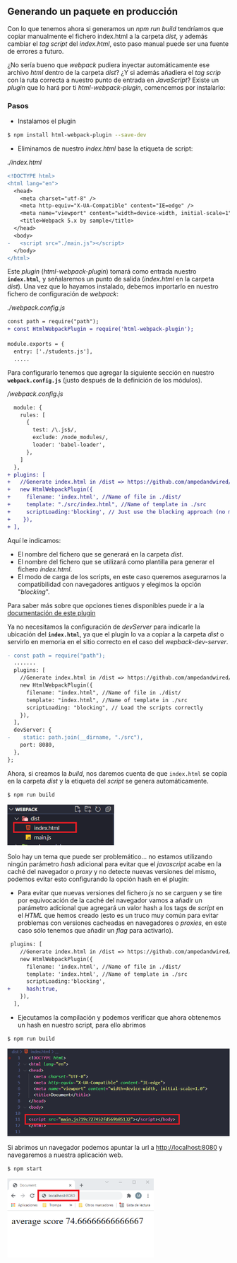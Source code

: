 ## Generando un paquete en producción

Con lo que tenemos ahora si generamos un _npm run build_ tendríamos que copiar manualmente
el fichero index.html a la carpeta _dist_, y además cambiar el _tag script_ del _index.html_,
esto paso manual puede ser una fuente de errores a futuro.

¿No sería bueno que _webpack_ pudiera inyectar automáticamente ese archivo _html_ dentro de la carpeta _dist_?
¿Y si además añadiera el _tag scrip_ con la ruta correcta a nuestro punto de entrada en _JavaScript_? Existe un _plugin_ que lo hará por ti _html-webpack-plugin_, comencemos por instalarlo:

### Pasos

- Instalamos el plugin

```bash
$ npm install html-webpack-plugin --save-dev
```

- Eliminamos de nuestro _index.html_ base la etiqueta de script:

_./index.html_

```diff
<!DOCTYPE html>
<html lang="en">
  <head>
    <meta charset="utf-8" />
    <meta http-equiv="X-UA-Compatible" content="IE=edge" />
    <meta name="viewport" content="width=device-width, initial-scale=1" />
    <title>Webpack 5.x by sample</title>
  </head>
  <body>
-   <script src="./main.js"></script>
  </body>
</html>
```

Este _plugin_ (_html-webpack-plugin_) tomará como entrada nuestro **`index.html`**, y señalaremos un punto de salida (_index.html_ en la carpeta _dist_). Una vez que lo hayamos instalado, debemos importarlo en nuestro
fichero de configuración de _webpack_:

_./webpack.config.js_

```diff
const path = require("path");
+ const HtmlWebpackPlugin = require('html-webpack-plugin');

module.exports = {
  entry: ['./students.js'],
  .....
```

Para configurarlo tenemos que agregar la siguiente sección en nuestro **`webpack.config.js`** (justo después de la definición de los módulos).

_/webpack.config.js_

```diff
  module: {
    rules: [
      {
        test: /\.js$/,
        exclude: /node_modules/,
        loader: 'babel-loader',
      },
    ]
  },
+ plugins: [
+   //Generate index.html in /dist => https://github.com/ampedandwired/html-webpack-plugin
+   new HtmlWebpackPlugin({
+     filename: 'index.html', //Name of file in ./dist/
+     template: "./src/index.html", //Name of template in ./src
+     scriptLoading:'blocking', // Just use the blocking approach (no modern defer or module)
+    }),
+ ],
```

Aquí le indicamos:

- El nombre del fichero que se generará en la carpeta _dist_.
- El nombre del fichero que se utilizará como plantilla para generar el fichero _index.html_.
- El modo de carga de los scripts, en este caso queremos asegurarnos la compatibilidad con
  navegadores antiguos y elegimos la opción "_blocking_".

Para saber más sobre que opciones tienes disponibles puede ir a la [documentación de este
plugin](https://github.com/jantimon/html-webpack-plugin#options)

Ya no necesitamos la configuración de _devServer_ para indicarle la ubicación del **`index.html`**,
ya que el plugin lo va a copiar a la carpeta _dist_ o servirlo en memoria en el sitio correcto
en el caso del _wepback-dev-server_.

```diff
- const path = require("path");
  .......
  plugins: [
    //Generate index.html in /dist => https://github.com/ampedandwired/html-webpack-plugin
    new HtmlWebpackPlugin({
      filename: "index.html", //Name of file in ./dist/
      template: "index.html", //Name of template in ./src
      scriptLoading: "blocking", // Load the scripts correctly
    }),
  ],
  devServer: {
-    static: path.join(__dirname, "./src"),
    port: 8080,
  },
};
```

Ahora, si creamos la _build_, nos daremos cuenta de que `index.html` se copia en la carpeta _dist_ y la etiqueta del _script_ se genera automáticamente.

```bash
$ npm run build
```

<img src="./content/html-webpluging1.PNG" alt="html-webpluging1" style="zoom:67%;" />

Solo hay un tema que puede ser problemático... no estamos utilizando ningún parámetro _hash_ adicional para evitar que el _javascript_ acabe en la caché del navegador o _proxy_ y no detecte nuevas versiones
del mismo, podemos evitar esto configurando la opción hash en el plugin:

- Para evitar que nuevas versiones del fichero _js_ no se carguen y se tire por equivocación de la caché del navegador vamos a añadir un parámetro adicional que agregará un valor hash a los tags de _script_ en el _HTML_ que hemos creado (esto es un truco muy común para evitar problemas con versiones cacheadas en navegadores o _proxies_, en este caso sólo tenemos que añadir un _flag_ para activarlo).

```diff
 plugins: [
    //Generate index.html in /dist => https://github.com/ampedandwired/html-webpack-plugin
    new HtmlWebpackPlugin({
      filename: 'index.html', //Name of file in ./dist/
      template: 'index.html', //Name of template in ./src
      scriptLoading:'blocking',
+     hash:true,
    }),
  ],
```

- Ejecutamos la compilación y podemos verificar que ahora obtenemos un hash en nuestro script, para ello abrimos

```bash
$ npm run build
```

<img src="./content/html-webpluging2.PNG" alt="html-webpluging2" style="zoom:67%;" />

Si abrimos un navegador podemos apuntar la url a [http://localhost:8080](http://localhost:8080/) y navegaremos a nuestra aplicación web.

```bash
$ npm start
```

<img src="./content/html-webpluging3.PNG" alt="html-webpluging3" style="zoom:67%;" />
